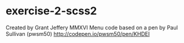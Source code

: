 # exercise-2-scss2

Created by Grant Jeffery MMXVI
Menu code based on a pen by Paul Sullivan (pwsm50) http://codepen.io/pwsm50/pen/KHDEI
